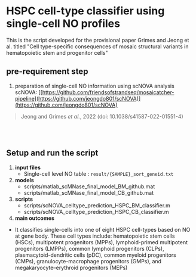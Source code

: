 # HSPC cell-type classifier using single-cell NO profiles
This is the script developed for the provisional paper Grimes and Jeong et al. titled "Cell type-specific consequences of mosaic structural variants in hematopoietic stem and progenitor cells"



## pre-requirement step
1. preparation of single-cell NO information using scNOVA analysis <br>
scNOVA: [[https://github.com/friendsofstrandseq/mosaicatcher-pipeline](https://github.com/jeongdo801/scNOVA)](https://github.com/jeongdo801/scNOVA)
> Jeong and Grimes *et al.*, 2022 (doi: 10.1038/s41587-022-01551-4)

<br/><br/>
## Setup and run the script
1. **input files**
	* Single-cell level NO table : `result/{SAMPLE}_sort_geneid.txt`
2. **models**
	* scripts/matlab_scMNase_final_model_BM_github.mat
	* scripts/matlab_scMNase_final_model_CB_github.mat
3. **scripts**
	* scripts/scNOVA_celltype_prediction_HSPC_BM_classifier.m
	* scripts/scNOVA_celltype_prediction_HSPC_CB_classifier.m
4. **main outcomes**
  * It classifies single-cells into one of eight HSPC cell-types based on NO at gene body. These cell types include: hematopoietic stem cells (HSCs), multipotent progenitors (MPPs), lymphoid-primed multipotent progenitors (LMPPs), common lymphoid progenitors (CLPs), plasmacytoid-dendritic cells (pDC), common myeloid progenitors (CMPs), granulocyte-macrophage progenitors (GMPs), and megakaryocyte–erythroid progenitors (MEPs) 
